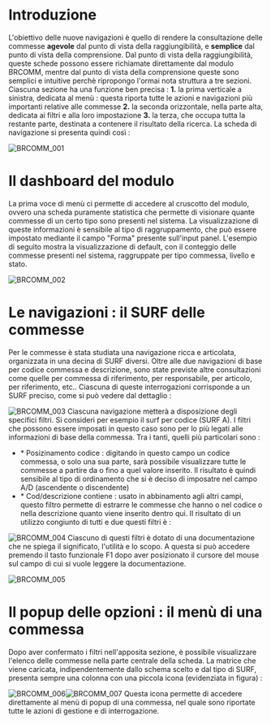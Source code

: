 # Introduzione

L'obiettivo delle nuove navigazioni è quello di rendere la consultazione delle commesse __agevole__ dal punto di vista della raggiungibilità, e __semplice__ dal punto di vista della comprensione.
Dal punto di vista della raggiungibilità, queste schede possono essere richiamate direttamente dal modulo BRCOMM, mentre dal punto di vista della comprensione queste sono semplici e intuitive perchè ripropongo l'ormai nota struttura a tre sezioni.
Ciascuna sezione ha una funzione ben precisa : 
**1.** la prima verticale a sinistra, dedicata al menù :  questa riporta tutte le azioni e navigazioni più importanti relative alle commesse
**2.** la seconda orizzontale, nella parte alta, dedicata ai filtri e alla loro impostazione
**3.** la terza, che occupa tutta la restante parte, destinata a contenere il risultato della ricerca.
La scheda di navigazione si presenta quindi così : 


![BRCOMM_001](http://localhost:3000/immagini/MBDOC_OPE-BRCOMM_01/BRCOMM_001.png)
# Il dashboard del modulo

La prima voce di menù ci permette di accedere al cruscotto del modulo, ovvero una scheda puramente statistica che permette di visionare quante commesse  di un certo tipo sono presenti nel sistema.
La visualizzazione di queste informazioni è sensibile al tipo di raggruppamento, che può essere impostato mediante il campo "Forma" presente sull'input panel.
L'esempio di seguito mostra la visualizzazione di default, con il conteggio delle commesse presenti nel sistema, raggruppate per tipo commessa, livello e stato.

![BRCOMM_002](http://localhost:3000/immagini/MBDOC_OPE-BRCOMM_01/BRCOMM_002.png)
# Le navigazioni :  il SURF delle commesse

Per le commesse è stata studiata una navigazione ricca e articolata, organizzata in una decina di SURF diversi. Oltre alle due navigazioni di base per codice commessa e descrizione, sono state previste altre consultazioni come quelle per commessa di riferimento, per responsabile, per articolo, per riferimento, etc..
Ciascuna di queste interrogazioni corrisponde a un SURF preciso, come si può vedere dal dettaglio : 

![BRCOMM_003](http://localhost:3000/immagini/MBDOC_OPE-BRCOMM_01/BRCOMM_003.png)
Ciascuna navigazione metterà a disposizione degli specifici filtri. Si consideri per esempio il surf per codice (SURF A).
I filtri che possono essere imposati in questo caso sono per lo più legati alle informazioni di base della commessa. Tra i tanti, quelli più particolari sono : 
- \* Posizinamento codice :  digitando in questo campo un codice commessa, o solo una sua parte,    sarà possibile visualizzare tutte le commesse a partire da o fino a quel valore inserito.
   Il risultato è quindi sensibile al tipo di ordinamento che si è deciso di imposatre nel campo    A/D (ascendente o discendente)
- \* Cod/descrizione contiene :  usato in abbinamento agli altri campi, questo filtro permette di    estrarre le commesse che hanno o nel codice o nella descrizione quanto viene inserito dentro qui.
Il risultato di un utilizzo congiunto di tutti e due questi filtri è : 

![BRCOMM_004](http://localhost:3000/immagini/MBDOC_OPE-BRCOMM_01/BRCOMM_004.png)
Ciascuno di questi filtri è dotato di una documentazione che ne spiega il significato, l'utilità e lo scopo. A questa si può accedere premendo il tasto funzionale F1 dopo aver posizionato il cursore del mouse sul campo di cui si vuole leggere la documentazione.

![BRCOMM_005](http://localhost:3000/immagini/MBDOC_OPE-BRCOMM_01/BRCOMM_005.png)
# Il popup delle opzioni :  il menù di una commessa

Dopo aver confermato i filtri nell'apposita sezione, è possibile visualizzare l'elenco delle commesse nella parte centrale della scheda. La matrice che viene caricata, indipendentemente dallo schema scelto e dal tipo di SURF,  presenta sempre una colonna con una piccola icona (evidenziata in figura) : 

![BRCOMM_006](http://localhost:3000/immagini/MBDOC_OPE-BRCOMM_01/BRCOMM_006.png)![BRCOMM_007](http://localhost:3000/immagini/MBDOC_OPE-BRCOMM_01/BRCOMM_007.png)
Questa icona permette di accedere direttamente al menù di popup di una commessa, nel quale sono riportate tutte le azioni di gestione e di interrogazione.
